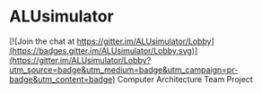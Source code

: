 # ALUsimulator

[![Join the chat at https://gitter.im/ALUsimulator/Lobby](https://badges.gitter.im/ALUsimulator/Lobby.svg)](https://gitter.im/ALUsimulator/Lobby?utm_source=badge&utm_medium=badge&utm_campaign=pr-badge&utm_content=badge)
Computer Architecture Team Project
